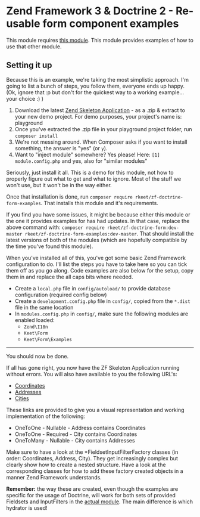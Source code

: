 # Zend Framework 3 & Doctrine 2 - Re-usable form component examples

This module requires [this module](https://github.com/rkeet/zf-doctrine-form). This module provides examples of how to 
use that other module.

## Setting it up

Because this is an example, we're taking the most simplistic approach. I'm going to list a bunch of steps, you follow 
them, everyone ends up happy. (Ok, ignore that :p but don't for the quickest way to a working example... your choice :) )

1. Download the latest [Zend Skeleton Application](https://github.com/zendframework/ZendSkeletonApplication) - as a 
.zip & extract to your new demo project. For demo purposes, your project's name is: playground
2. Once you've extracted the .zip file in your playground project folder, run `composer install`
3. We're not messing around. When Composer asks if you want to install something, the answer is "yes" (or `y`). 
4. Want to "inject module" somewhere? Yes please! Here: `[1] module.config.php` and yes, also for "similar modules"

Seriously, just install it all. This is a demo for this module, not how to properly figure out what to get and what to 
ignore. Most of the stuff we won't use, but it won't be in the way either.

Once that installation is done, run `composer require rkeet/zf-doctrine-form-examples`. That installs this module and 
it's requirements. 

If you find you have some issues, it might be because either this module or the one it provides examples for has had 
updates. In that case, replace the above command with: 
`composer require rkeet/zf-doctrine-form:dev-master rkeet/zf-doctrine-form-examples:dev-master`. That should install 
the latest versions of both of the modules (which are hopefully compatible by the time you've found this module).

When you've installed all of this, you've got some basic Zend Framework configuration to do. I'll list the steps you 
have to take here so you can tick them off as you go along. Code examples are also below for the setup, copy them in 
and replace the all caps bits where needed. 

* Create a `local.php` file in `config/autoload/` to provide database configuration (required config below)
* Create a `development.config.php` file in `config/`, copied from the `*.dist` file in the same location
* In `modules.config.php` in `config/`, make sure the following modules are enabled loaded: 
    * `Zend\I18n`
    * `Keet\Form`
    * `Keet\Form\Examples`

---

You should now be done.

If all has gone right, you now have the ZF Skeleton Application running without errors. You will also have available to you the following URL's:
* [Coordinates](http://playground.loc/coordinates)
* [Addresses](http://playground.loc/addresses)
* [Cities](http://playground.loc/cities)

These links are provided to give you a visual representation and working implementation of the following:

* OneToOne - Nullable - Address contains Coordinates
* OneToOne - Required - City contains Coordinates
* OneToMany - Nullable - City contains Addresses

Make sure to have a look at the *FieldsetInputFilterFactory classes (in order: Coordinates, Address, City). They get
increasingly complex but clearly show how to create a nested structure. Have a look at the corresponding classes for how
to add these factory created objects in a manner Zend Framework understands.

**Remember:** the way these are created, even though the examples are specific for the usage of Doctrine, will work for 
both sets of provided Fieldsets and InputFilters in the [actual module](https://github.com/rkeet/zf-doctrine-form). The
main difference is which hydrator is used!